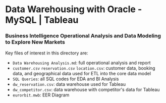 # Data Warehousing with Oracle - MySQL | Tableau 
### Business Intelligence Operational Analysis and Data Modeling to Explore New Markets
Key files of interest in this directory are:

* `Data Warehousing Analysis.md`: full operational analysis and report
* `customer.csv` `reservation.csv` `location.csv`: customer data, booking data, and geographical data used for ETL into the core data model
* `SQL Queries`: all SQL codes for EDA and BI Analysis
* `dw_reservation.csv`: data warehouse used for Tableau
* `dw_competitor.csv`: data warehouse with competitor's data for Tableau
* `eurorbit.mwb`: EER Diagram
